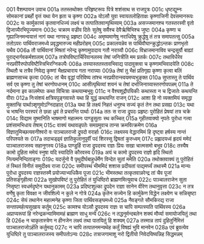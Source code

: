 001  	वैशम्पायन उवाच
001a	ततस्तथोक्तः परिहृष्टरूपः पित्रे शशंसाथ स राजपुत्रः
001c	धृष्टद्युम्नः सोमकानां प्रबर्हो वृत्तं यथा येन हृता च कृष्णा
002a	योऽसौ युवा स्वायतलोहिताक्षः कृष्णाजिनी देवसमानरूपः
002c	यः कार्मुकाग्र्यं कृतवानधिज्यं लक्ष्यं च तत्पातितवान्पृथिव्याम्
003a	असज्जमानश्च गतस्तरस्वी वृतो द्विजाग्र्यैरभिपूज्यमानः
003c	चक्राम वज्रीव दितेः सुतेषु सर्वैश्च देवैर्ऋषिभिश्च जुष्टः
004a	कृष्णा च गृह्याजिनमन्वयात्तं नागं यथा नागवधूः प्रहृष्टा
004c	अमृष्यमाणेषु नराधिपेषु क्रुद्धेषु तं तत्र समापतत्सु
005a	ततोऽपरः पार्थिवराजमध्ये प्रवृद्धमारुज्य महीप्ररोहम्
005c	प्रकालयन्नेव स पार्थिवौघान्क्रुद्धोऽन्तकः प्राणभृतो यथैव
006a	तौ पार्थिवानां मिषतां नरेन्द्र कृष्णामुपादाय गतौ नराग्र्यौ
006c	विभ्राजमानाविव चन्द्रसूर्यौ बाह्यां पुराद्भार्गवकर्मशालाम्
007a	तत्रोपविष्टार्चिरिवानलस्य तेषां जनित्रीति मम प्रतर्कः
007c	तथाविधैरेव नरप्रवीरैरुपोपविष्टैस्त्रिभिरग्निकल्पैः
008a	तस्यास्ततस्तावभिवाद्य पादावुक्त्वा च कृष्णामभिवादयेति
008c	स्थितौ च तत्रैव निवेद्य कृष्णां भैक्षप्रचाराय गता नराग्र्याः
009a	तेषां तु भैक्षं प्रतिगृह्य कृष्णा कृत्वा बलिं ब्राह्मणसाच्च कृत्वा
009c	तां चैव वृद्धां परिविष्य तांश्च नरप्रवीरान्स्वयमप्यभुङ्क्त
010a	सुप्तास्तु ते पार्थिव सर्व एव कृष्णा तु तेषां चरणोपधानम्
010c	आसीत्पृथिव्यां शयनं च तेषां दर्भाजिनाग्र्यास्तरणोपपन्नम्
011a	ते नर्दमाना इव कालमेघाः कथा विचित्राः कथयाम्बभूवुः
011c	न वैश्यशूद्रौपयिकीः कथास्ता न च द्विजातेः कथयन्ति वीराः
012a	निःसंशयं क्षत्रियपुङ्गवास्ते यथा हि युद्धं कथयन्ति राजन्
012c	आशा हि नो व्यक्तमियं समृद्धा मुक्तान्हि पार्थाञ्शृणुमोऽग्निदाहात्
013a	यथा हि लक्ष्यं निहतं धनुश्च सज्यं कृतं तेन तथा प्रसह्य
013c	यथा च भाषन्ति परस्परं ते छन्ना ध्रुवं ते प्रचरन्ति पार्थाः
014a	ततः स राजा द्रुपदः प्रहृष्टः पुरोहितं प्रेषयां तत्र चक्रे
014c	विद्याम युष्मानिति भाषमाणो महात्मनः पाण्डुसुताः स्थ कच्चित्
015a	गृहीतवाक्यो नृपतेः पुरोधा गत्वा प्रशंसामभिधाय तेषाम्
015c	वाक्यं यथावन्नृपतेः समग्रमुवाच तान्स क्रमवित्क्रमेण
016a	विज्ञातुमिच्छत्यवनीश्वरो वः पाञ्चालराजो द्रुपदो वरार्हाः
016c	लक्ष्यस्य वेद्धारमिमं हि दृष्ट्वा हर्षस्य नान्तं परिपश्यते सः
017a	तदाचड्ढ्वं ज्ञातिकुलानुपूर्वीं पदं शिरस्सु द्विषतां कुरुध्वम्
017c	प्रह्लादयध्वं हृदयं ममेदं पाञ्चालराजस्य सहानुगस्य
018a	पाण्डुर्हि राजा द्रुपदस्य राज्ञः प्रियः सखा चात्मसमो बभूव
018c	तस्यैष कामो दुहिता ममेयं स्नुषा यदि स्यादिति कौरवस्य
019a	अयं च कामो द्रुपदस्य राज्ञो हृदि स्थितो नित्यमनिन्दिताङ्गाः
019c	यदर्जुनो वै पृथुदीर्घबाहुर्धर्मेण विन्देत सुतां ममेति
020a	तथोक्तवाक्यं तु पुरोहितं तं स्थितं विनीतं समुदीक्ष्य राजा
020c	समीपस्थं भीममिदं शशास प्रदीयतां पाद्यमर्घ्यं तथास्मै
021a	मान्यः पुरोधा द्रुपदस्य राज्ञस्तस्मै प्रयोज्याभ्यधिकैव पूजा
021c	भीमस्तथा तत्कृतवान्नरेन्द्र तां चैव पूजां प्रतिसङ्गृहीत्वा
022a	सुखोपविष्टं तु पुरोहितं तं युधिष्ठिरो ब्राह्मणमित्युवाच
022c	पाञ्चालराजेन सुता निसृष्टा स्वधर्मदृष्टेन यथानुकामम्
023a	प्रदिष्टशुल्का द्रुपदेन राज्ञा सानेन वीरेण तथानुवृत्ता
023c	न तत्र वर्णेषु कृता विवक्षा न जीवशिल्पे न कुले न गोत्रे
024a	कृतेन सज्येन हि कार्मुकेण विद्धेन लक्ष्येण च सन्निसृष्टा
024c	सेयं तथानेन महात्मनेह कृष्णा जिता पार्थिवसङ्घमध्ये
025a	नैवङ्गते सौमकिरद्य राजा सन्तापमर्हत्यसुखाय कर्तुम्
025c	कामश्च योऽसौ द्रुपदस्य राज्ञः स चापि सम्पत्स्यति पार्थिवस्य
026a	अप्राप्यरूपां हि नरेन्द्रकन्यामिमामहं ब्राह्मण साधु मन्ये
026c	न तद्धनुर्मन्दबलेन शक्यं मौर्व्या समायोजयितुं तथा हि
026e	न चाकृतास्त्रेण न हीनजेन लक्ष्यं तथा पातयितुं हि शक्यम्
027a	तस्मान्न तापं दुहितुर्निमित्तं पाञ्चालराजोऽर्हति कर्तुमद्य
027c	न चापि तत्पातनमन्यथेह कर्तुं विषह्यं भुवि मानवेन
028a	एवं ब्रुवत्येव युधिष्ठिरे तु पाञ्चालराजस्य समीपतोऽन्यः
028c	तत्राजगामाशु नरो द्वितीयो निवेदयिष्यन्निह सिद्धमन्नम्

